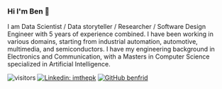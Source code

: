 ### Hi I'm Ben 👋

I am Data Scientist / Data storyteller / Researcher / Software Design Engineer with 5 years of experience combined. I have been working in various domains, starting from industrial automation, automotive, multimedia, and semiconductors. I have my engineering background in Electronics and Communication, with a Masters in Computer Science specialized in Artificial Intelligence. 

![visitors](https://visitor-badge.glitch.me/badge?page_id=benfrid.benfrid)
[![Linkedin: imthepk](https://img.shields.io/badge/-benfridolin-blue?style=flat-square&logo=Linkedin&logoColor=white&link=https://www.linkedin.com/in/benfridolin)](https://www.linkedin.com/in/benfridolin)
[![GitHub benfrid](https://img.shields.io/github/followers/benfrid?label=follow&style=social)](https://github.com/benfrid)

<!--
**benfrid/benfrid** is a ✨ _special_ ✨ repository because its `README.md` (this file) appears on your GitHub profile.

Here are some ideas to get you started:

- 🔭 I’m currently working on ...
- 🌱 I’m currently learning ...
- 👯 I’m looking to collaborate on ...
- 🤔 I’m looking for help with ...
- 💬 Ask me about ...
- 📫 How to reach me: ...
- 😄 Pronouns: ...
- ⚡ Fun fact: ...
-->
